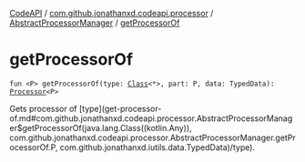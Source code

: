 [CodeAPI](../../index.md) / [com.github.jonathanxd.codeapi.processor](../index.md) / [AbstractProcessorManager](index.md) / [getProcessorOf](.)

# getProcessorOf

`fun <P> getProcessorOf(type: `[`Class`](http://docs.oracle.com/javase/6/docs/api/java/lang/Class.html)`<*>, part: P, data: TypedData): `[`Processor`](../-processor/index.md)`<P>`

Gets processor of [type](get-processor-of.md#com.github.jonathanxd.codeapi.processor.AbstractProcessorManager$getProcessorOf(java.lang.Class((kotlin.Any)), com.github.jonathanxd.codeapi.processor.AbstractProcessorManager.getProcessorOf.P, com.github.jonathanxd.iutils.data.TypedData)/type).

